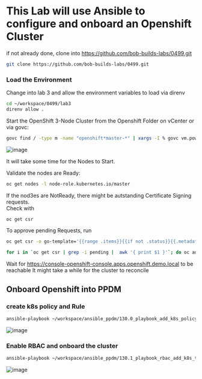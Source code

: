 # This Lab will use Ansible to configure and onboard an Openshift Cluster



if not already done, clone into https://github.com/bob-builds-labs/0499.git
```bash
git clone https://github.com/bob-builds-labs/0499.git
```
### Load the Environment
Change into lab 3 and allow the environment variables to load via direnv

```bash
cd ~/workspace/0499/lab3
direnv allow .
```

Start the OpenShift 3-Node Cluster  from the Openshift Folder on vCenter or via govc: 

```bash
govc find / -type m -name "openshift*master-*" | xargs -I % govc vm.power -on -vm.ipath=%
```

![image](https://github.com/bob-builds-labs/bob-builds-labs.github.io/assets/8255007/1f3f196e-9780-4989-a2b4-90da7a4361c2)

It will take some time for the Nodes to Start.

Validate the nodes are Ready:
```bash
oc get nodes -l node-role.kubernetes.io/master
```

If the nod3es are NotReady, there might be autstanding Certificate Signing requests.  
Check with  
```bash
oc get csr
```
To approve pending Requests, run

```bash
oc get csr -o go-template='{{range .items}}{{if not .status}}{{.metadata.name}}{{"\n"}}{{end}}{{end}}' | xargs oc adm certificate approve
```
```bash
for i in `oc get csr | grep -i pending |  awk '{ print $1 }'`; do oc adm certificate approve $i; done
```

Wait for https://console-openshift-console.apps.openshift.demo.local to be reachable
It might take a while for the cluster to reconcile
## Onboard Openshift into PPDM



### create k8s policy and Rule

```bash
ansible-playbook ~/workspace/ansible_ppdm/130.0_playbook_add_k8s_policy_and_rule.yml
```
![image](https://github.com/bob-builds-labs/bob-builds-labs.github.io/assets/8255007/0a94f626-1c4d-4b6a-be03-64608f6347ec)


### Enable RBAC and onboard the cluster
```bash
ansible-playbook ~/workspace/ansible_ppdm/130.1_playbook_rbac_add_k8s_to_ppdm.yml -e '{"details": {"k8s": {"distributionType": "VANILLA_ON_VSPHERE","vCenterId": "aee5f921-d2c6-5d5d-bfe7-e031e8241d2b"}}}'
```
![image](https://github.com/bob-builds-labs/bob-builds-labs.github.io/assets/8255007/0c8da6a2-48d1-4320-ad04-65f9a3aa6fba)




